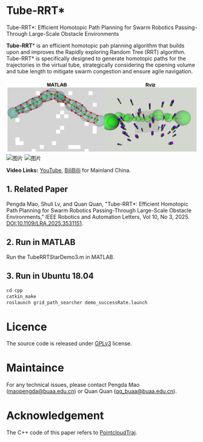 # Tube-RRT*
Tube-RRT*: Efficient Homotopic Path Planning for Swarm Robotics Passing-Through Large-Scale Obstacle Environments

**Tube-RRT*** is an efficient homotopic pah planning algorithm that builds upon and improves the Rapidly exploring Random Tree (RRT) algorithm. Tube-RRT* is specifically designed to generate homotopic paths for the trajectories in the virtual tube, strategically considering the opening volume and tube length to mitigate swarm congestion and ensure agile navigation.

![图片](pic/path.png "homotopic path")
![图片](pic/gif1.gif "homotopic path 1")
![图片](pic/gif2.gif "homotopic path 1")

**Video Links:** [YouTube](https://youtu.be/xDccyfEWrNc), [BiliBilli](https://www.bilibili.com/video/BV1uJ4m1n74m/?spm_id_from=333.1365.list.card_archive.click&vd_source=0759e6a3f1c9cb8bd9fc929716b8b946) for Mainland China.

## 1. Related Paper
Pengda Mao, Shuli Lv, and Quan Quan, "Tube-RRT*: Efficient Homotopic Path Planning for Swarm Robotics Passing-Through Large-Scale Obstacle Environments," IEEE Robotics and Automation Letters, Vol 10, No 3, 2025.
[DOI:10.1109/LRA.2025.3531151](https://ieeexplore.ieee.org/abstract/document/10844529).

## 2. Run in MATLAB
Run the TubeRRTStarDemo3.m in MATLAB.

## 3. Run in Ubuntu 18.04
```
cd cpp
catkin_make
roslaunch grid_path_searcher demo_successRate.launch
```
# Licence
The source code is released under [GPLv3](https://www.gnu.org/licenses/) license.

# Maintaince
For any technical issues, please contact Pengda Mao (maopengda@buaa.edu.cn) or Quan Quan (qq_buaa@buaa.edu.cn).

# Acknowledgement
The C++ code of this paper refers to  [PointcloudTraj](https://github.com/HKUST-Aerial-Robotics/pointcloudTraj).
